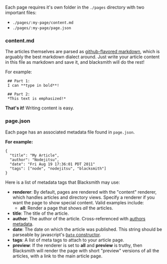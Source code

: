 Each page requires it's own folder in the `./pages` directory with two important files:

* `./pages/:my-page/content.md`
* `./pages/:my-page/page.json`

### content.md

The articles themselves are parsed as [github-flavored markdown](http://github.github.com/github-flavored-markdown/), which is arguably the best markdown dialect around. Just write your article content in this file as markdown and save it, and blacksmith will do the rest!

For example:

     ## Part 1:
     I can **type in bold**!

     ## Part 2:
     *This text is emphasized!*

**That's it!** Writing content is easy.

### page.json

Each page has an associated metadata file found in `page.json`. 

**For example:**

    {
      "title": "My Article",
      "author": "Nodejitsu",
      "date": "Fri Aug 19 17:36:01 PDT 2011"
      "tags": ["node", "nodejitsu", "blacksmith"]
    }

Here is a list of metadata tags that Blacksmith may use:

* **renderer**: By default, pages are rendered with the "content" renderer, which handles articles and directory views. Specify a renderer if you want the page to show special content. Valid examples include:
    * **all**: Render a page that shows *all* the articles.
* **title**: The title of the article.
* **author**: The author of the article. Cross-referenced with [authors metadata](/manage-authors).
* **date**: The date on which the article was published. This string should be parseable by javascript's [`Date` constructor](http://www.hunlock.com/blogs/Javascript_Dates-The_Complete_Reference).
* **tags**: A list of meta tags to attach to your article page.
* **preview**: If the renderer is set to **all** and **preview** is truthy, then Blacksmith will render the page with short "preview" versions of all the articles, with a link to the main article page.
